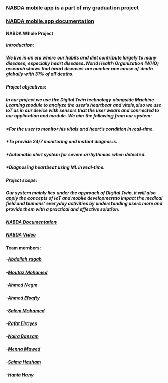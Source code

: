 ### NABDA mobile app is a part of my graduation project 
### [NABDA mobile.app documentation](https://drive.google.com/file/d/1CSQNdBhilDsvxB9wf9qUZ6KAiOGexiAs/view?usp=sharing)

#### **NABDA Whole Project**
##### **Introduction:**
##### We live in an era where our habits and diet contribute largely to many diseases, especially heart diseases.World Health Organization (WHO) research shows that heart diseases are number one cause of death globally with 31% of all deaths.
##### **Project objectives:**
##### In our project we use the Digital Twin technology alongside Machine Learning module to analyze the user’s heartbeat and vitals,also we use IoT as in our device with sensors that the user wears and connected to our application and module. We aim the following from our system:
##### *For the user to monitor his vitals and heart’s condition in real-time.
##### *To provide 24/7 monitoring and instant diagnosis.
##### *Automatic alert system for severe arrhythmias when detected.
##### *Diagnosing heartbeat using ML in real-time.
##### **Project scope:**
##### Our system mainly lies under the approach of Digital Twin, it will also apply the concepts of IoT and mobile developmentto impact the medical field and humans’ everyday activities by understanding users more and provide them with a practical and effective solution.

##### [NABDA Documentation](https://drive.google.com/file/d/1g9RdVnAbJWu8_b7YihdoFW_RCioFAcvc/view?usp=sharing)
##### [NABDA Video](https://youtu.be/VR42laXcNaE)
**Team members:** 
##### -[Abdallah ragab]()
##### -[Moutaz Mohamed](https://github.com/Moutaz-Mohamed)
##### -[Ahmed Negm](https://github.com/a7mdngm98)
##### -[Ahmed Elsafty](https://github.com/ahmed0elsafty)
##### -[Salem Mohamed](https://github.com/salemmohamad)
##### -[Rafat Elrayes]()
##### -[Naira Bassam](https://github.com/nairaAbdallah)
##### -[Menna Mawed](https://github.com/mennamawed)
##### -[Salma Hesham](https://github.com/SalmaHeshaam)
##### -[Hania Hany]()
